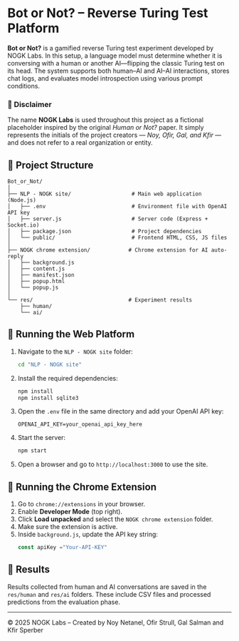 # Bot or Not? – Reverse Turing Test Platform

**Bot or Not?** is a gamified reverse Turing test experiment developed by NOGK Labs. In this setup, a language model must determine whether it is conversing with a human or another AI—flipping the classic Turing test on its head. The system supports both human–AI and AI–AI interactions, stores chat logs, and evaluates model introspection using various prompt conditions.

### 📌 Disclaimer
The name **NOGK Labs** is used throughout this project as a fictional placeholder inspired by the original *Human or Not?* paper. It simply represents the initials of the project creators — *Noy, Ofir, Gal, and Kfir* — and does not refer to a real organization or entity.

## 🔧 Project Structure

```
Bot_or_Not/
│
├── NLP - NOGK site/                   # Main web application (Node.js)
│   ├── .env                           # Environment file with OpenAI API key
│   ├── server.js                      # Server code (Express + Socket.io)
│   ├── package.json                   # Project dependencies
│   └── public/                        # Frontend HTML, CSS, JS files
│
├── NOGK chrome extension/            # Chrome extension for AI auto-reply
│   ├── background.js
│   ├── content.js
│   ├── manifest.json
│   ├── popup.html
│   └── popup.js
│
└── res/                              # Experiment results
    ├── human/
    └── ai/
```

## 🚀 Running the Web Platform

1. Navigate to the `NLP - NOGK site` folder:
   ```bash
   cd "NLP - NOGK site"
   ```

2. Install the required dependencies:
   ```bash
   npm install
   npm install sqlite3
   ```

3. Open the `.env` file in the same directory and add your OpenAI API key:
   ```
   OPENAI_API_KEY=your_openai_api_key_here
   ```

4. Start the server:
   ```bash
   npm start
   ```

5. Open a browser and go to `http://localhost:3000` to use the site.

## 🧩 Running the Chrome Extension

1. Go to `chrome://extensions` in your browser.
2. Enable **Developer Mode** (top right).
3. Click **Load unpacked** and select the `NOGK chrome extension` folder.
4. Make sure the extension is active.
5. Inside `background.js`, update the API key string:
   ```js
   const apiKey ="Your-API-KEY"
   ```

## 📁 Results

Results collected from human and AI conversations are saved in the `res/human` and `res/ai` folders. These include CSV files and processed predictions from the evaluation phase.

---

© 2025 NOGK Labs – Created by Noy Netanel, Ofir Strull, Gal Salman and Kfir Sperber 

